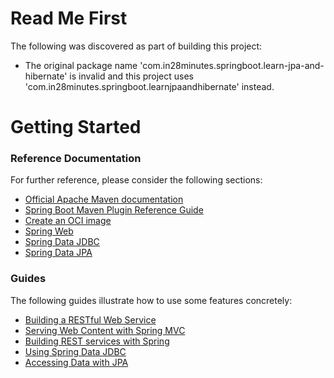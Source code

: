 # Read Me First
The following was discovered as part of building this project:

* The original package name 'com.in28minutes.springboot.learn-jpa-and-hibernate' is invalid and this project uses 'com.in28minutes.springboot.learnjpaandhibernate' instead.

# Getting Started

### Reference Documentation
For further reference, please consider the following sections:

* [Official Apache Maven documentation](https://maven.apache.org/guides/index.html)
* [Spring Boot Maven Plugin Reference Guide](https://docs.spring.io/spring-boot/docs/3.3.0-M1/maven-plugin/reference/html/)
* [Create an OCI image](https://docs.spring.io/spring-boot/docs/3.3.0-M1/maven-plugin/reference/html/#build-image)
* [Spring Web](https://docs.spring.io/spring-boot/docs/3.3.0-M1/reference/htmlsingle/index.html#web)
* [Spring Data JDBC](https://docs.spring.io/spring-boot/docs/3.3.0-M1/reference/htmlsingle/index.html#data.sql.jdbc)
* [Spring Data JPA](https://docs.spring.io/spring-boot/docs/3.3.0-M1/reference/htmlsingle/index.html#data.sql.jpa-and-spring-data)

### Guides
The following guides illustrate how to use some features concretely:

* [Building a RESTful Web Service](https://spring.io/guides/gs/rest-service/)
* [Serving Web Content with Spring MVC](https://spring.io/guides/gs/serving-web-content/)
* [Building REST services with Spring](https://spring.io/guides/tutorials/rest/)
* [Using Spring Data JDBC](https://github.com/spring-projects/spring-data-examples/tree/master/jdbc/basics)
* [Accessing Data with JPA](https://spring.io/guides/gs/accessing-data-jpa/)


